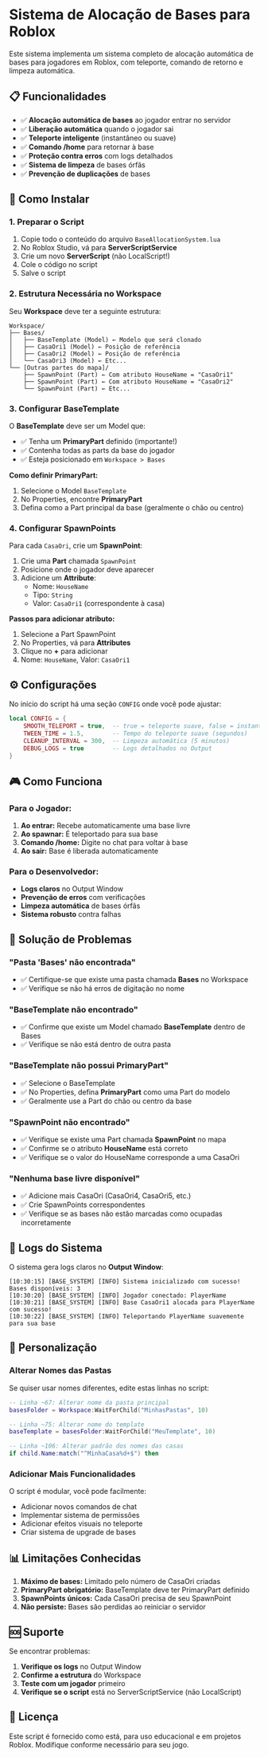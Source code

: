 # Sistema de Alocação de Bases para Roblox

Este sistema implementa um sistema completo de alocação automática de bases para jogadores em Roblox, com teleporte, comando de retorno e limpeza automática.

## 📋 Funcionalidades

- ✅ **Alocação automática de bases** ao jogador entrar no servidor
- ✅ **Liberação automática** quando o jogador sai
- ✅ **Teleporte inteligente** (instantâneo ou suave)
- ✅ **Comando /home** para retornar à base
- ✅ **Proteção contra erros** com logs detalhados
- ✅ **Sistema de limpeza** de bases órfãs
- ✅ **Prevenção de duplicações** de bases

## 🚀 Como Instalar

### 1. Preparar o Script
1. Copie todo o conteúdo do arquivo `BaseAllocationSystem.lua`
2. No Roblox Studio, vá para **ServerScriptService**
3. Crie um novo **ServerScript** (não LocalScript!)
4. Cole o código no script
5. Salve o script

### 2. Estrutura Necessária no Workspace

Seu **Workspace** deve ter a seguinte estrutura:

```
Workspace/
├── Bases/
│   ├── BaseTemplate (Model) ← Modelo que será clonado
│   ├── CasaOri1 (Model) ← Posição de referência
│   ├── CasaOri2 (Model) ← Posição de referência
│   └── CasaOri3 (Model) ← Etc...
└── [Outras partes do mapa]/
    ├── SpawnPoint (Part) ← Com atributo HouseName = "CasaOri1"
    ├── SpawnPoint (Part) ← Com atributo HouseName = "CasaOri2"
    └── SpawnPoint (Part) ← Etc...
```

### 3. Configurar BaseTemplate

O **BaseTemplate** deve ser um Model que:
- ✅ Tenha um **PrimaryPart** definido (importante!)
- ✅ Contenha todas as parts da base do jogador
- ✅ Esteja posicionado em `Workspace > Bases`

**Como definir PrimaryPart:**
1. Selecione o Model `BaseTemplate`
2. No Properties, encontre **PrimaryPart**
3. Defina como a Part principal da base (geralmente o chão ou centro)

### 4. Configurar SpawnPoints

Para cada `CasaOri`, crie um **SpawnPoint**:

1. Crie uma **Part** chamada `SpawnPoint`
2. Posicione onde o jogador deve aparecer
3. Adicione um **Attribute**:
   - Nome: `HouseName`
   - Tipo: `String`
   - Valor: `CasaOri1` (correspondente à casa)

**Passos para adicionar atributo:**
1. Selecione a Part SpawnPoint
2. No Properties, vá para **Attributes**
3. Clique no **+** para adicionar
4. Nome: `HouseName`, Valor: `CasaOri1`

## ⚙️ Configurações

No início do script há uma seção `CONFIG` onde você pode ajustar:

```lua
local CONFIG = {
    SMOOTH_TELEPORT = true,  -- true = teleporte suave, false = instantâneo
    TWEEN_TIME = 1.5,        -- Tempo do teleporte suave (segundos)
    CLEANUP_INTERVAL = 300,  -- Limpeza automática (5 minutos)
    DEBUG_LOGS = true        -- Logs detalhados no Output
}
```

## 🎮 Como Funciona

### Para o Jogador:
1. **Ao entrar:** Recebe automaticamente uma base livre
2. **Ao spawnar:** É teleportado para sua base
3. **Comando /home:** Digite no chat para voltar à base
4. **Ao sair:** Base é liberada automaticamente

### Para o Desenvolvedor:
- **Logs claros** no Output Window
- **Prevenção de erros** com verificações
- **Limpeza automática** de bases órfãs
- **Sistema robusto** contra falhas

## 🐛 Solução de Problemas

### "Pasta 'Bases' não encontrada"
- ✅ Certifique-se que existe uma pasta chamada **Bases** no Workspace
- ✅ Verifique se não há erros de digitação no nome

### "BaseTemplate não encontrado"
- ✅ Confirme que existe um Model chamado **BaseTemplate** dentro de Bases
- ✅ Verifique se não está dentro de outra pasta

### "BaseTemplate não possui PrimaryPart"
- ✅ Selecione o BaseTemplate
- ✅ No Properties, defina **PrimaryPart** como uma Part do modelo
- ✅ Geralmente use a Part do chão ou centro da base

### "SpawnPoint não encontrado"
- ✅ Verifique se existe uma Part chamada **SpawnPoint** no mapa
- ✅ Confirme se o atributo **HouseName** está correto
- ✅ Verifique se o valor do HouseName corresponde a uma CasaOri

### "Nenhuma base livre disponível"
- ✅ Adicione mais CasaOri (CasaOri4, CasaOri5, etc.)
- ✅ Crie SpawnPoints correspondentes
- ✅ Verifique se as bases não estão marcadas como ocupadas incorretamente

## 📝 Logs do Sistema

O sistema gera logs claros no **Output Window**:

```
[10:30:15] [BASE_SYSTEM] [INFO] Sistema inicializado com sucesso! Bases disponíveis: 3
[10:30:20] [BASE_SYSTEM] [INFO] Jogador conectado: PlayerName
[10:30:21] [BASE_SYSTEM] [INFO] Base CasaOri1 alocada para PlayerName com sucesso!
[10:30:22] [BASE_SYSTEM] [INFO] Teleportando PlayerName suavemente para sua base
```

## 🔧 Personalização

### Alterar Nomes das Pastas
Se quiser usar nomes diferentes, edite estas linhas no script:

```lua
-- Linha ~67: Alterar nome da pasta principal
basesFolder = Workspace:WaitForChild("MinhasPastas", 10)

-- Linha ~75: Alterar nome do template
baseTemplate = basesFolder:WaitForChild("MeuTemplate", 10)

-- Linha ~106: Alterar padrão dos nomes das casas
if child.Name:match("^MinhaCasa%d+$") then
```

### Adicionar Mais Funcionalidades
O script é modular, você pode facilmente:
- Adicionar novos comandos de chat
- Implementar sistema de permissões
- Adicionar efeitos visuais no teleporte
- Criar sistema de upgrade de bases

## 📊 Limitações Conhecidas

1. **Máximo de bases:** Limitado pelo número de CasaOri criadas
2. **PrimaryPart obrigatório:** BaseTemplate deve ter PrimaryPart definido
3. **SpawnPoints únicos:** Cada CasaOri precisa de seu SpawnPoint
4. **Não persiste:** Bases são perdidas ao reiniciar o servidor

## 🆘 Suporte

Se encontrar problemas:

1. **Verifique os logs** no Output Window
2. **Confirme a estrutura** do Workspace
3. **Teste com um jogador** primeiro
4. **Verifique se o script** está no ServerScriptService (não LocalScript)

## 📄 Licença

Este script é fornecido como está, para uso educacional e em projetos Roblox. Modifique conforme necessário para seu jogo.
